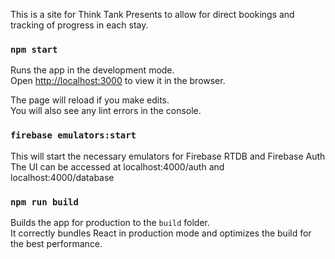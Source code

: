 This is a site for Think Tank Presents to allow for direct bookings and tracking of progress in each stay.

### `npm start`

Runs the app in the development mode.\
Open [http://localhost:3000](http://localhost:3000) to view it in the browser.

The page will reload if you make edits.\
You will also see any lint errors in the console.

### `firebase emulators:start`
This will start the necessary emulators for Firebase RTDB and Firebase Auth
The UI can be accessed at localhost:4000/auth and localhost:4000/database

### `npm run build`

Builds the app for production to the `build` folder.\
It correctly bundles React in production mode and optimizes the build for the best performance.
